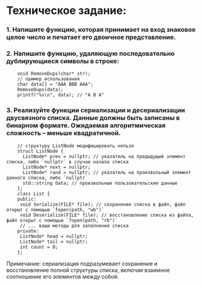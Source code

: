 # Техническое задание:

### 1. Напишите функцию, которая принимает на вход знаковое целое число и печатает его двоичное представление.

### 2. Напишите функцию, удаляющую последовательно дублирующиеся символы в строке:
        void RemoveDups(char* str);
        // пример использования
        char data[] = "AAA BBB AAA";
        RemoveDups(data);
        printf("%s\n", data); // "A B A"
        
### 3. Реализуйте функции сериализации и десериализации двусвязного списка. Данные должны быть записаны в бинарном формате. Ожидаемая алгоритмическая сложность – меньше квадратичной. 
        // структуру ListNode модифицировать нельзя 
        struct ListNode { 
          ListNode* prev = nullptr; // указатель на предыдущий элемент списка, либо `nullptr` в случае начала списка
          ListNode* next = nullptr; 
          ListNode* rand = nullptr; // указатель на произвольный элемент данного списка, либо `nullptr`
          std::string data; // произвольные пользовательские данные
        }; 
        class List { 
        public: 
         void Serialize(FILE* file); // сохранение списка в файл, файл открыт с помощью `fopen(path, "wb")`
         void Deserialize(FILE* file); // восстановление списка из файла, файл открыт с помощью `fopen(path, "rb")`
         // ... ваши методы для заполнения списка
        private: 
         ListNode* head = nullptr;
         ListNode* tail = nullptr; 
         int count = 0; 
        };
Примечание: сериализация подразумевает сохранение и восстановление полной структуры 
списка, включая взаимное соотношение его элементов между собой.
